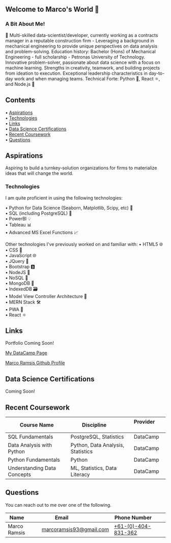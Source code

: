 ## Welcome to Marco's World 🌟

### A Bit About Me!

🚀 Multi-skilled data-scientist/developer, currently working as a contracts manager in a reputable construction firm - Leveraging a background in mechanical engineering to provide unique perspectives on data analysis and problem-solving. Education history: Bachelor (Hons) of Mechanical Engineering - full scholarship - Petronas University of Technology. Innovative problem-solver, passionate about data science with a focus on machine learning. Strengths in creativity, teamwork, and building projects from ideation to execution. Exceptional leadership characteristics in day-to-day work and when managing teams. Technical Forte: Python 🐍, React ⚛️, and Node.js 🚀

## Contents

• [Aspirations](#aspirations)  
• [Technologies](#technologies)  
• [Links](#links)  
• [Data Science Certifications](#data-science-certifications)  
• [Recent Coursework](#recent-coursework)  
• [Questions](#questions)

## Aspirations

Aspiring to build a turnkey-solution organizations for firms to materialize ideas that will change the world.

### Technologies

I am quite proficient in using the following technologies:

 • Python for Data Science (Seaborn, Matplotlib, Scipy, etc) 🐍  
 • SQL (including PostgreSQL) 🐘  
 • PowerBI 💡  
 • Tableau 📊  
 • Advanced MS Excel Functions 📈  

 Other technologies I've previously worked on and familiar with:
 • HTML5 🌐  
 • CSS 🎨  
 • JavaScript 🌐  
 • JQuery 🔄  
 • Bootstrap 🅱️  
 • NodeJS 🚀  
 • NoSQL 📄  
 • MongoDB 🍃  
 • IndexedDB 🗃️  
 • Model View Controller Architecture 🔄  
 • MERN Stack 🛠️  
 • PWA 📱  
 • React ⚛️  

## Links

Portfolio Coming Soon!
<!--[Marco Ramsis's Portfolio Deployed Webpage](https://Forester93.github.io/MarkForesterReact/)

[Resume](https://forester93.github.io/MarkForesterReact/static/media/MarkF_FullStackResume.2d8a30e5.pdf)

[My LinkedIn Account](https://www.linkedin.com/in/mforester93/)-->

[My DataCamp Page](https://www.datacamp.com/portfolio/marcoramsis93)

[Marco Ramsis Github Profile](https://github.com/Forester93/)

<!--![Screenshot of the page](./assets/images/screenshot.png)-->

## Data Science Certifications

Coming Soon!

## Recent Coursework
| Course Name                | Discipline                           | Provider              |
| ---------------------------| -------------------------------------| --------------------- |
| SQL Fundamentals           | PostgreSQL, Statistics               | DataCamp              |
| Data Analysis with Python  | Python, Data Analysis, Statistics    | DataCamp              |
| Python Fundamentals        | Python                               | DataCamp              |
| Understanding Data Concepts| ML, Statistics, Data Literacy        | DataCamp              |

## Questions

 You can reach out to me over one of the following.

| Name          | Email                     | Phone Number         |
| ------------- | ------------------------- | --------------------- |
| Marco Ramsis  |  [marcoramsis93@gmail.com](mailto:marcoramsis93@gmail.com) | [+61-(0)-404-831-362](tel:+61404831362) |
